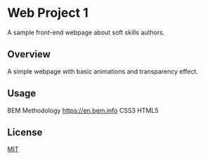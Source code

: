 # Web Project 1

A sample front-end webpage about soft skills authors.

## Overview

A simple webpage with basic animations and transparency effect.

## Usage

BEM Methodology https://en.bem.info
CSS3
HTML5

## License
[MIT](https://choosealicense.com/licenses/mit/)
